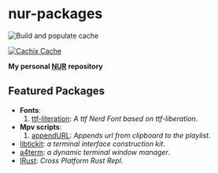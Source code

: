 # nur-packages

[comment]: # "Remove this if you don't use github actions"
![Build and populate cache](https://github.com/onemoresuza/nur-packages/workflows/Build%20and%20populate%20cache/badge.svg)

[comment]: # "Remove this if you don't use cachix"
[comment]: # "Also, when using shields.io, replace '-' with '--'"
[![Cachix Cache](https://img.shields.io/badge/cachix-nur--onemoresuza-blue.svg)](https://nur-onemoresuza.cachix.org)

**My personal [NUR](https://github.com/nix-community/NUR) repository**

## Featured Packages

- **Fonts**:
    1. [ttf-literation][ttf-literation]: *A ttf Nerd Font based on ttf-liberation*.
- **Mpv scripts**:
    1. [appendURL][appendURL]: *Appends url from clipboard to the playlist*.
- [libtickit][libtickit]: *a terminal interface construction kit*.
- [a4term][a4term]: *a dynamic terminal window manager*.
- [IRust][irust]: *Cross Platform Rust Repl*.

[ttf-literation]: <https://www.nerdfonts.com/> "A ttf Nerd Font based on ttf-liberation"
[appendURL]: <https://github.com/jonniek/mpv-scripts/> "Appends url from clipboard to the playlist"
[libtickit]: <https://www.leonerd.org.uk/code/libtickit/> "a terminal interface construction kit"
[a4term]: <https://www.a4term.com/> "a dynamic terminal window manager"
[irust]: <https://github.com/sigmaSd/IRust/> "Cross Platform Rust Repl"
